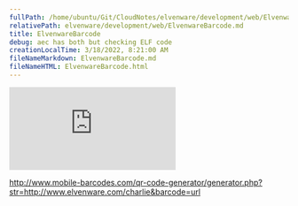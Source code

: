 ```yaml
---
fullPath: /home/ubuntu/Git/CloudNotes/elvenware/development/web/ElvenwareBarcode.md
relativePath: elvenware/development/web/ElvenwareBarcode.md
title: ElvenwareBarcode
debug: aec has both but checking ELF code
creationLocalTime: 3/18/2022, 8:21:00 AM
fileNameMarkdown: ElvenwareBarcode.md
fileNameHTML: ElvenwareBarcode.html
---
```


<!-- toc -->
<!-- tocstop -->

[![QR
Code](http://www.mobile-barcodes.com/qr-code-generator/generator.php?str=http://www.elvenware.com/charlie&barcode=url)](http://www.mobile-barcodes.com/)

http://www.mobile-barcodes.com/qr-code-generator/generator.php?str=http://www.elvenware.com/charlie&barcode=url
